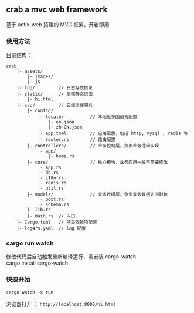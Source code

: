 ## crab a mvc web framework

基于 actix-web 搭建的 MVC 框架，开箱即用

### 使用方法

目录结构：
```
crab
    |- assets/  
        |- images/
        |- js
    |- log/         // 日志存放目录
    |- static/      // 前端静态页面
        |- hi.html
    |- src/         // 云端后端服务
        |- config/
            |- locale/          // 本地化多国语言配置
                |- en.json
                |- zh-CN.json
            |- app.toml         // 应用配置，包括 http, mysql , redis 等
            |- router.rs        // 路由配置
        |- controllers/         // 业务控制层，负责业务逻辑实现
            |- app/
                |- home.rs
        |- core/                // 核心模块，业务应用一般不需要修改
            |- app.rs
            |- db.rs
            |- i18n.rs
            |- redis.rs
            |- util.rs
        |- models/              // 业务数据层，负责业务数据访问封装
            |- post.rs
            |- schema.rs
        |- lib.rs
        |- main.rs  // 入口
    |- Cargo.toml   // 项目依赖项配置
    |- log4rs.yaml  // log 配置
```


### cargo run watch 

修改代码后自动触发重新编译运行，需安装 cargo-watch   
cargo install cargo-watch 


### 快速开始
```
cargo watch -x run 
```

浏览器打开 ： `http://localhost:8080/hi.html` 